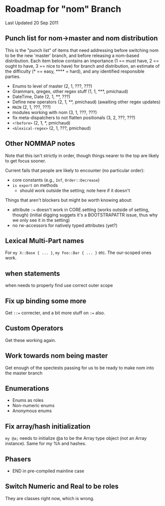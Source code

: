 # Roadmap for "nom" Branch

Last Updated 20 Sep 2011

## Punch list for nom->master and nom distribution

This is the "punch list" of items that need addressing before
switching nom to be the new 'master' branch, and before releasing
a nom-based distribution.  Each item below contains an importance
(1 == must have, 2 == ought to have, 3 == nice to have) for
branch and distribution, an estimate of the difficulty 
(\* == easy, \*\*\*\* = hard), and any identified 
responsible parties.

* Enums to level of master (2, 1, ???, ???)
* Grammars, qregex, other regex stuff (1, 1, \*\*\*, pmichaud)
* DateTime, Date (2, 1, \*\*, ???)
* Define new operators (2, 1, \*\*, pmichaud) (awaiting other regex updates)
* `MAIN` (2, 1, ???, ???)
* modules working with nom (3, 1, ???, ???)
* fix meta-dispatchers to not flatten positionals (3, 2, ???, ???)
* `<!before>` (2, 1, \*, pmichaud)
* `<&lexical-regex>` (2, 1, ???, pmichaud)

## Other NOMMAP notes

Note that this isn't strictly in order, though things nearer to the top
are likely to get focus sooner.

Current fails that people are likely to encounter (no particular order):
* core constants (e.g., `Inf`, `Order::Decrease`)
* `is export` on methods
    - should work outside the setting; note here if it doesn't

Things that aren't blockers but might be worth knowing about:
* attribute `:=` doesn't work in CORE.setting (works outside of setting, though)
  (initial digging suggets it's a BOOTSTRAPATTR issue, thus why we only see it
  in the setting)
* no rw-accessors for natively typed attributes (yet?)

## Lexical Multi-Part names
For `my X::Base { ... }`, `my Foo::Bar { ... }` etc. The our-scoped ones work.

## when statements
when needs to properly find use correct outer scope

## Fix up binding some more
Get `::=` correcter, and a bit more stuff on `:=` also.

## Custom Operators
Get these working again.

## Work towards nom being master
Get enough of the spectests passing for us to be ready to make nom into
the master branch

## Enumerations
* Enums as roles
* Non-numeric enums
* Anonymous enums

## Fix array/hash initialization
`my @a;` needs to initialize @a to be the Array type object (not an Array instance).
Same for my %h and hashes.

## Phasers
* END in pre-compiled mainline case

## Switch Numeric and Real to be roles
They are classes right now, which is wrong.
